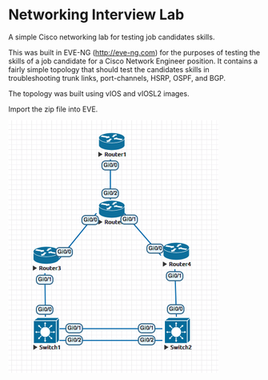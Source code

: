 # Networking Interview Lab
A simple Cisco networking lab for testing job candidates skills.

This was built in EVE-NG (http://eve-ng.com) for the purposes of testing the skills of a job candidate for a Cisco Network Engineer position. It contains a fairly simple topology that should test the candidates skills in troubleshooting trunk links, port-channels, HSRP, OSPF, and BGP.

The topology was built using vIOS and vIOSL2 images.

Import the zip file into EVE.

![Lab](lab.png)
